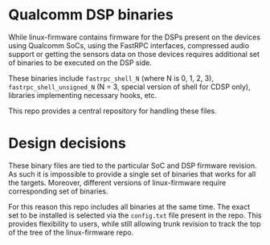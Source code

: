 # Qualcomm DSP binaries

While linux-firmware contains firmware for the DSPs present on the devices
using Qualcomm SoCs, using the FastRPC interfaces, compressed audio support or
getting the sensors data on those devices requires additional set of binaries
to be executed on the DSP side.

These binaries include `fastrpc_shell_N` (where N is 0, 1, 2, 3),
`fastrpc_shell_unsigned_N` (N = 3, special version of shell for CDSP only),
libraries implementing necessary hooks, etc.

This repo provides a central repository for handling these files.

# Design decisions

These binary files are tied to the particular SoC and DSP firmware revision. As
such it is impossible to provide a single set of binaries that works for all
the targets. Moreover, different versions of linux-firmware require
corresponding set of binaries.

For this reason this repo includes all binaries at the same time. The exact set
to be installed is selected via the `config.txt` file present in the repo. This
provides flexibility to users, while still allowing trunk revision to track the
top of the tree of the linux-firmware repo.

